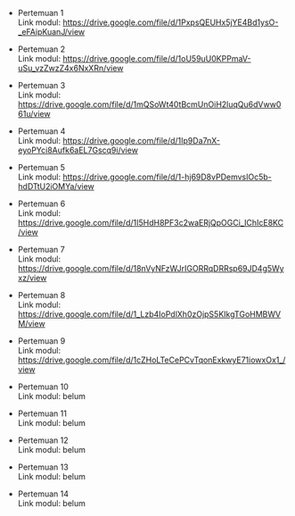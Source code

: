 - Pertemuan 1 \
Link modul: https://drive.google.com/file/d/1PxpsQEUHx5jYE4Bd1ysO-_eFAipKuanJ/view

- Pertemuan 2 \
Link modul: https://drive.google.com/file/d/1oU59uU0KPPmaV-uSu_vzZwzZ4x6NxXRn/view

- Pertemuan 3 \
Link modul: https://drive.google.com/file/d/1mQSoWt40tBcmUnOiH2luqQu6dVww061u/view

- Pertemuan 4 \
Link modul: https://drive.google.com/file/d/1Ip9Da7nX-eyoPYci8Aufk6aEL7Gscq9i/view

- Pertemuan 5 \
Link modul: https://drive.google.com/file/d/1-hj69D8vPDemvsIOc5b-hdDTtU2iOMYa/view

- Pertemuan 6 \
Link modul: https://drive.google.com/file/d/1I5HdH8PF3c2waERjQpOGCi_IChIcE8KC/view

- Pertemuan 7 \
Link modul: https://drive.google.com/file/d/18nVyNFzWJrIGORRqDRRsp69JD4g5Wyxz/view

- Pertemuan 8 \
Link modul: https://drive.google.com/file/d/1_Lzb4IoPdlXh0zOjpS5KIkgTGoHMBWVM/view

- Pertemuan 9 \
Link modul: https://drive.google.com/file/d/1cZHoLTeCePCvTqonExkwyE71iowxOx1_/view

- Pertemuan 10 \
Link modul: belum

- Pertemuan 11 \
Link modul: belum

- Pertemuan 12 \
Link modul: belum

- Pertemuan 13 \
Link modul: belum

- Pertemuan 14 \
Link modul: belum
